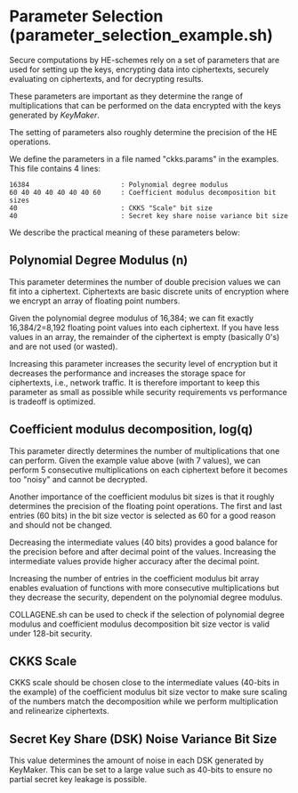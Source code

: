 # Parameter Selection (parameter_selection_example.sh) #
Secure computations by HE-schemes rely on a set of parameters that are used for setting up the keys, encrypting data into ciphertexts, securely evaluating on ciphertexts, and for decrypting results.

These parameters are important as they determine the range of multiplications that can be performed on the data encrypted with the keys generated by *KeyMaker*.

The setting of parameters also roughly determine the precision of the HE operations.

We define the parameters in a file named "ckks.params" in the examples. This file contains 4 lines:
```
16384                       : Polynomial degree modulus
60 40 40 40 40 40 40 60     : Coefficient modulus decomposition bit sizes 
40                          : CKKS "Scale" bit size
40                          : Secret key share noise variance bit size
```

We describe the practical meaning of these parameters below:

## Polynomial Degree Modulus (n)
This parameter determines the number of double precision values we can fit into a ciphertext. Ciphertexts are basic discrete units of encryption where we encrypt an array of floating point numbers.

Given the polynomial degree modulus of 16,384; we can fit exactly 16,384/2=8,192 floating point values into each ciphertext. If you have less values in an array, the remainder of the ciphertext is empty (basically 0's) and are not used (or wasted). 

Increasing this parameter increases the security level of encryption but it decreases the performance and increases the storage space for ciphertexts, i.e., network traffic. It is therefore important to keep this parameter as small as possible while security requirements vs performance is tradeoff is optimized.

## Coefficient modulus decomposition, log(q)

This parameter directly determines the number of multiplications that one can perform. Given the example value above (with 7 values), we can perform 5 consecutive multiplications on each ciphertext before it becomes too "noisy" and cannot be decrypted.

Another importance of the coefficient modulus bit sizes is that it roughly determines the precision of the floating point operations. The first and last entries (60 bits) in the bit size vector is selected as 60 for a good reason and should not be changed.

Decreasing the intermediate values (40 bits) provides a good balance for the precision before and after decimal point of the values. Increasing the intermediate values provide higher accuracy after the decimal point.

Increasing the number of entries in the coefficient modulus bit array enables evaluation of functions with more consecutive multiplications but they decrease the security, dependent on the polynomial degree modulus.

COLLAGENE.sh can be used to check if the selection of polynomial degree modulus and coefficient modulus decomposition bit size vector is valid under 128-bit security.

## CKKS Scale
CKKS scale should be chosen close to the intermediate values (40-bits in the example) of the coefficient modulus bit size vector to make sure scaling of the numbers match the decomposition while we perform multiplication and relinearize ciphertexts.

## Secret Key Share (DSK) Noise Variance Bit Size
This value determines the amount of noise in each DSK generated by KeyMaker. This can be set to a large value such as 40-bits to ensure no partial secret key leakage is possible.
